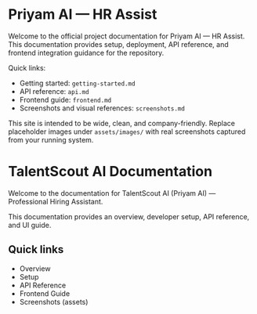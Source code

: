 # Priyam AI — HR Assist

Welcome to the official project documentation for Priyam AI — HR Assist. This documentation provides setup, deployment, API reference, and frontend integration guidance for the repository.

Quick links:

- Getting started: `getting-started.md`
- API reference: `api.md`
- Frontend guide: `frontend.md`
- Screenshots and visual references: `screenshots.md`

This site is intended to be wide, clean, and company-friendly. Replace placeholder images under `assets/images/` with real screenshots captured from your running system.
# TalentScout AI Documentation

Welcome to the documentation for TalentScout AI (Priyam AI) — Professional Hiring Assistant.

This documentation provides an overview, developer setup, API reference, and UI guide.

## Quick links
- Overview
- Setup
- API Reference
- Frontend Guide
- Screenshots (assets)
